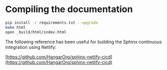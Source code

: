 # Compiling the documentation

```bash
pip install -r requirements.txt --upgrade
make html
open _build/html/index.html
```

The following reference has been useful for building the Sphinx continuous integration using Netlify:

[https://github.com/HangarOrg/sphinx-netlify-cicd](https://github.com/HangarOrg/sphinx-netlify-cicd)
